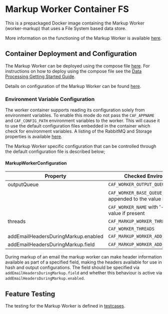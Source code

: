 # Markup Worker Container FS

This is a prepackaged Docker image containing the Markup Worker (worker-markup) that uses a File System based data store.

More information on the functioning of the Markup Worker is available [here](../README.md).

## Container Deployment and Configuration

The Markup Worker can be deployed using the compose file [here](https://github.com/CAFDataProcessing/data-processing-service-deploy). For instructions on how to deploy using the compose file see the [Data Processing Getting Started Guide](https://pages.github.hpe.com/caf/data-processing-service/pages/en-us/Getting-Started).

Details on configuration of the Markup Worker can be found [here](../markup-worker.md#configuration).

### Environment Variable Configuration

The worker container supports reading its configuration solely from environment variables. To enable this mode do not pass the `CAF_APPNAME` and `CAF_CONFIG_PATH` environment variables to the worker. This will cause it to use the default configuration files embedded in the container which check for environment variables. A listing of the RabbitMQ and Storage properties is available [here](https://github.com/WorkerFramework/worker-framework/tree/develop/worker-default-configs).

The Markup Worker specific configuration that can be controlled through the default configuration file is described below;

#### MarkupWorkerConfiguration

| Property | Checked Environment Variables | Default               |
|----------|-------------------------------|-----------------------|
| outputQueue   |  `CAF_WORKER_OUTPUT_QUEUE`                                                      | worker-out  |
|              |   `CAF_WORKER_BASE_QUEUE_NAME` with '-out' appended to the value if present     |             |
|              |  `CAF_WORKER_NAME` with '-out' appended to the value if present                 |             |
|  threads   |   `CAF_MARKUP_WORKER_THREADS`                                         |   2       |
|             |   `CAF_WORKER_THREADS`                                             |          |
| addEmailHeadersDuringMarkup.enabled   |  `CAF_MARKUP_WORKER_ADD_EMAIL_HEADERS_ENABLED`    | true  |
| addEmailHeadersDuringMarkup.field   |  `CAF_MARKUP_WORKER_ADD_EMAIL_HEADERS_FIELD`    | "CONTENT"  |

During markup of an email the markup worker can make header information available as part of a specified field, making the headers available for use in hash and output configurations. The field should be specified via `addEmailHeadersDuringMarkup.field` and whether this behaviour is active via `addEmailHeadersDuringMarkup.enabled`.


## Feature Testing

The testing for the Markup Worker is defined in [testcases](testcases).
